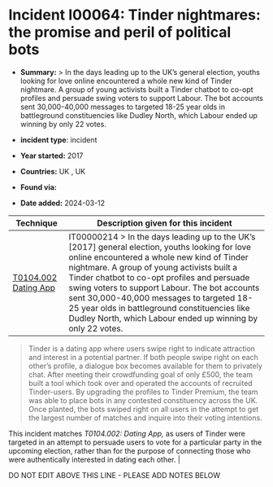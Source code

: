 # Incident I00064: Tinder nightmares: the promise and peril of political bots

* **Summary:** > In the days leading up to the UK’s general election, youths looking for love online encountered a whole new kind of Tinder nightmare. A group of young activists built a Tinder chatbot to co-opt profiles and persuade swing voters to support Labour. The bot accounts sent 30,000-40,000 messages to targeted 18-25 year olds in battleground constituencies like Dudley North, which Labour ended up winning by only 22 votes.

* **incident type**: incident

* **Year started:** 2017

* **Countries:** UK , UK

* **Found via:** 

* **Date added:** 2024-03-12
 

| Technique | Description given for this incident |
| --------- | ------------------------- |
| [T0104.002 Dating App](../../generated_pages/techniques/T0104.002.md) | IT00000214 > In the days leading up to the UK’s [2017] general election, youths looking for love online encountered a whole new kind of Tinder nightmare. A group of young activists built a Tinder chatbot to co-opt profiles and persuade swing voters to support Labour. The bot accounts sent 30,000-40,000 messages to targeted 18-25 year olds in battleground constituencies like Dudley North, which Labour ended up winning by only 22 votes.

> Tinder is a dating app where users swipe right to indicate attraction and interest in a potential partner. If both people swipe right on each other’s profile, a dialogue box becomes available for them to privately chat. After meeting their crowdfunding goal of only £500, the team built a tool which took over and operated the accounts of recruited Tinder-users. By upgrading the profiles to Tinder Premium, the team was able to place bots in any contested constituency across the UK. Once planted, the bots swiped right on all users in the attempt to get the largest number of matches and inquire into their voting intentions.

This incident matches _T0104.002: Dating App,_ as users of Tinder were targeted in an attempt to persuade users to vote for a particular party in the upcoming election, rather than for the purpose of connecting those who were authentically interested in dating each other. |


DO NOT EDIT ABOVE THIS LINE - PLEASE ADD NOTES BELOW